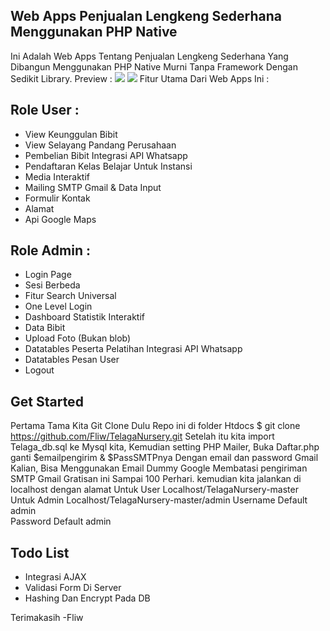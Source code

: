 ## Web Apps Penjualan Lengkeng Sederhana Menggunakan PHP Native

Ini Adalah Web Apps Tentang Penjualan Lengkeng Sederhana Yang Dibangun Menggunakan PHP Native Murni Tanpa Framework Dengan Sedikit Library.
Preview :
![](https://fliw.github.io/images/portofolio/12.webp)
![](https://fliw.github.io/images/portofolio/13.webp)
Fitur Utama Dari Web Apps Ini :
## Role User :
- View Keunggulan Bibit
- View Selayang Pandang Perusahaan
- Pembelian Bibit Integrasi API Whatsapp
- Pendaftaran Kelas Belajar Untuk Instansi
- Media Interaktif
- Mailing SMTP Gmail & Data Input
- Formulir Kontak
- Alamat
- Api Google Maps

## Role Admin :
- Login Page
- Sesi Berbeda
- Fitur Search Universal
- One Level Login
- Dashboard Statistik Interaktif
- Data Bibit
- Upload Foto (Bukan blob)
- Datatables Peserta Pelatihan Integrasi API Whatsapp
- Datatables Pesan User
- Logout
## Get Started
Pertama Tama Kita Git Clone Dulu Repo ini di folder Htdocs
        $ git clone https://github.com/Fliw/TelagaNursery.git
Setelah itu kita import Telaga_db.sql ke Mysql kita, Kemudian setting PHP Mailer, Buka Daftar.php
ganti $emailpengirim & $PassSMTPnya Dengan email dan password Gmail Kalian, Bisa Menggunakan Email Dummy
Google Membatasi pengiriman SMTP Gmail Gratisan ini Sampai 100 Perhari.
kemudian kita jalankan di localhost dengan alamat
Untuk User
        Localhost/TelagaNursery-master
Untuk Admin
        Localhost/TelagaNursery-master/admin
Username Default admin  
Password Default admin

## Todo List
- Integrasi AJAX
- Validasi Form Di Server
- Hashing Dan Encrypt Pada DB

Terimakasih -Fliw
